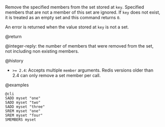 Remove the specified members from the set stored at `key`. Specified members
that are not a member of this set are ignored. If `key` does not exist, it is
treated as an empty set and this command returns `0`.

An error is returned when the value stored at `key` is not a set.

@return

@integer-reply: the number of members that were removed from the set, not including non existing members.

@history

* `>= 2.4`: Accepts multiple `member` arguments. Redis versions older than 2.4 can only remove a set member per call.

@examples

    @cli
    SADD myset "one"
    SADD myset "two"
    SADD myset "three"
    SREM myset "one"
    SREM myset "four"
    SMEMBERS myset

